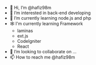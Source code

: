 - 👋 Hi, I’m @hafiz98m
- 👀 I’m interested in back-end developing
- 🌱 I’m currently learning node.js and php
- 🕸️ I'm currently learning Framework
  -   laminas
  -   ext.js
  -   CodeIgniter
  -   React
- 💞️ I’m looking to collaborate on ...
- 📫 How to reach me @hafiz98m

<!---
hafiz98m/hafiz98m is a ✨ special ✨ repository because its `README.md` (this file) appears on your GitHub profile.
You can click the Preview link to take a look at your changes.
--->
